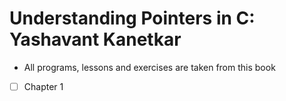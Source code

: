 # Understanding Pointers in C: Yashavant Kanetkar
- All programs, lessons and exercises are taken from this book
- [ ] Chapter 1
